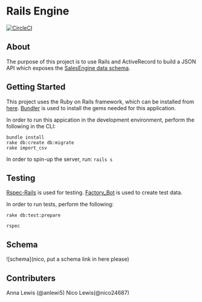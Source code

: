 # Rails Engine

[![CircleCI](https://circleci.com/gh/anlewi5/rales_engine/tree/master.svg?style=shield)](https://circleci.com/gh/anlewi5/rales_engine/tree/master)

## About

The purpose of this project is to use Rails and ActiveRecord to build a JSON API which exposes the [SalesEngine data schema](https://github.com/turingschool-examples/sales_engine/tree/master/data).

## Getting Started

This project uses the Ruby on Rails framework, which can be installed from [here](http://installrails.com/).
[Bundler](http://bundler.io/) is used to install the gems needed for this application.

In order to run this appication in the development environment, perform the following in the CLI:

```
bundle install
rake db:create db:migrate
rake import_csv
```

In order to spin-up the server, run: `rails s`

## Testing

[Rspec-Rails](https://github.com/rspec/rspec-rails) is used for testing.
[Factory_Bot](https://github.com/thoughtbot/factory_bot) is used to create test data.

In order to run tests, perform the following:

`rake db:test:prepare`

`rspec`

## Schema
![schema](nico, put a schema link in here please)


## Contributers

Anna Lewis (@anlewi5) Nico Lewis(@nico24687)
